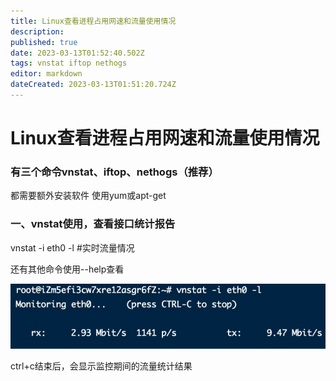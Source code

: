```yaml
---
title: Linux查看进程占用网速和流量使用情况
description: 
published: true
date: 2023-03-13T01:52:40.502Z
tags: vnstat iftop nethogs
editor: markdown
dateCreated: 2023-03-13T01:51:20.724Z
---
```


# Linux查看进程占用网速和流量使用情况
### 有三个命令vnstat、iftop、nethogs（推荐）

都需要额外安装软件 使用yum或apt-get

### 一、vnstat使用，查看接口统计报告

vnstat -i eth0 -l #实时流量情况

还有其他命令使用--help查看

![2023-3-13_67812.png](/2023-3-13_67812.png)

ctrl+c结束后，会显示监控期间的流量统计结果
